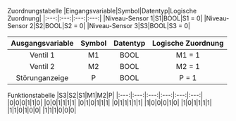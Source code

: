 Zuordnungstabelle
|Eingangsvariable|Symbol|Datentyp|Logische Zuordnung|
|:---:|:---:|:---:|:---:|
|Niveau-Sensor 1|S1|BOOL|S1 = 0|
|Niveau-Sensor 2|S2|BOOL|S2 = 0|
|Niveau-Sensor 3|S3|BOOL|S3 = 0|

|Ausgangsvariable|Symbol|Datentyp|Logische Zuordnung|
|:---:|:---:|:---:|:---:|
|Ventil 1|M1|BOOL|M1 = 1|
|Ventil 2|M2|BOOL|M2 = 1|
|Störunganzeige|P|BOOL|P = 1|


Funktionstabelle
|S3|S2|S1|M1|M2|P|
|:---:|:---:|:---:|:---:|:---:|:---:|
|0|0|0|1|1|0|
|0|0|1|1|1|1|
|0|1|0|1|1|1|
|0|1|1|1|1|1|
|1|0|0|0|1|0|
|1|0|1|1|1|1|
|1|1|0|1|0|0|
|1|1|1|0|0|0|

